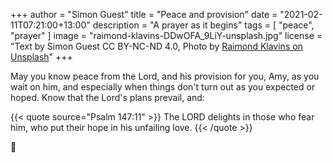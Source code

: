 +++
author = "Simon Guest"
title = "Peace and provision"
date = "2021-02-11T07:21:00+13:00"
description = "A prayer as it begins"
tags = [ "peace", "prayer" ]
image = "raimond-klavins-DDwOFA_9LiY-unsplash.jpg"
license = "Text by Simon Guest CC BY-NC-ND 4.0, Photo by [Raimond Klavins on Unsplash](https://unsplash.com/photos/DDwOFA_9LiY)"
+++

May you know peace from the Lord, and his provision for you, Amy, as you wait on him, and especially when things don't turn out as you expected or hoped. Know that the Lord's plans prevail, and:

{{< quote source="Psalm 147:11" >}}
The LORD delights in those who fear him, who put their hope in his unfailing love.
{{< /quote >}}

🙏
